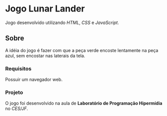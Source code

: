 # Jogo Lunar Lander

Jogo desenvolvido utilizando *HTML*, *CSS* e *JavaScript*.

## Sobre

A idéia do jogo é fazer com que a peça verde encoste lentamente na peça azul, sem encostar nas laterais da tela.

### Requisitos

Possuir um navegador web.

### Projeto

O jogo foi desenvolvido na aula de **Laboratório de Programação Hipermídia** no *CES/JF*.